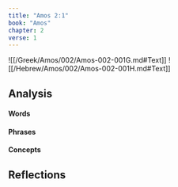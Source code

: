 ```yaml
---
title: "Amos 2:1"
book: "Amos"
chapter: 2
verse: 1
---
```

![[/Greek/Amos/002/Amos-002-001G.md#Text]]
![[/Hebrew/Amos/002/Amos-002-001H.md#Text]]

## Analysis

#### Words

#### Phrases

#### Concepts

## Reflections
